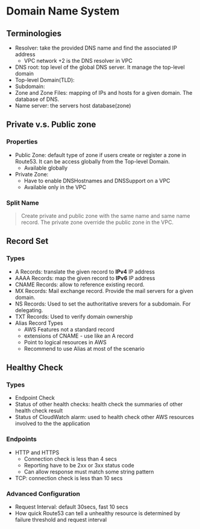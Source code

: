 # Domain Name System

## Terminologies
* Resolver: take the provided DNS name and find the associated IP address
  * VPC network +2 is the DNS resolver in VPC
* DNS root: top level of the global DNS server. It manage the top-level domain
* Top-level Domain(TLD): 
* Subdomain: 
* Zone and Zone Files: mapping of IPs and hosts for a given domain. The database of DNS.
* Name server: the servers host database(zone)

## Private v.s. Public zone

### Properties
* Public Zone: default type of zone if users create or register a zone in Route53. It can be access globally from the Top-level Domain.
  * Available globally
* Private Zone:
  * Have to enable DNSHostnames and DNSSupport on a VPC
  * Available only in the VPC

### Split Name
> Create private and public zone with the same name and same name record. The private zone override the public zone in the VPC.

## Record Set

### Types
* A Records: translate the given record to **IPv4** IP address
* AAAA Records: map the given record to **IPv6** IP address
* CNAME Records: allow to reference existing record.
* MX Records: Mail exchange record. Provide the mail servers for a given domain.
* NS Records: Used to set the authoritative srevers for a subdomain. For delegating.
* TXT Records: Used to verify domain ownership
* Alias Record Types
  * AWS Features not a standard record
  * extensions of CNAME - use like an A record
  * Point to logical resources in AWS
  * Recommend to use Alias at most of the scenario

## Healthy Check

### Types
* Endpoint Check
* Status of other health checks: health check the summaries of other health check result
* Status of CloudWatch alarm: used to health check other AWS resources involved to the the application

### Endpoints
* HTTP and HTTPS
  * Connection check is less than 4 secs
  * Reporting have to be 2xx or 3xx status code
  * Can allow response must match some string pattern
* TCP: connection check is less than 10 secs

### Advanced Configuration
* Request Interval: default 30secs, fast 10 secs
* How quick Route53 can tell a unhealthy resource is determined by failure threshold and request interval